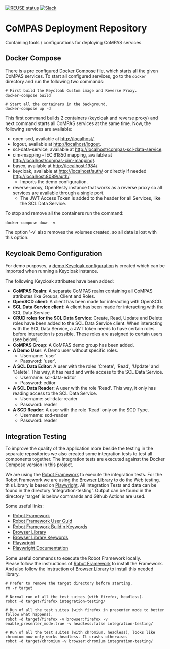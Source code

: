 <!--
SPDX-FileCopyrightText: 2021 Alliander N.V.

SPDX-License-Identifier: Apache-2.0
-->

[![REUSE status](https://api.reuse.software/badge/github.com/com-pas/compas-deployment)](https://api.reuse.software/info/github.com/com-pas/compas-deployment)
[![Slack](https://raw.githubusercontent.com/com-pas/compas-architecture/master/public/LFEnergy-slack.svg)](http://lfenergy.slack.com/)

# CoMPAS Deployment Repository
Containing tools / configurations for deploying CoMPAS services.

## Docker Compose
There is a pre configured [Docker Compose](docker/docker-compose.yml) file, which starts all the given CoMPAS services.
To start all configured services, go to the `docker` directory and run the following two commands:

```
# First build the Keycloak Custom image and Reverse Proxy.
docker-compose build

# Start all the containers in the background.
docker-compose up -d
```

This first command builds 2 containers (keycloak and reverse proxy) and next command starts all CoMPAS services at the same time.
Now, the following services are available:

- open-scd, available at [http://localhost/](http://localhost/).
- logout,  available at [http://localhost/logout](http://localhost/logout).
- scl-data-service, available at [http://localhost/compas-scl-data-service](http://localhost/compas-scl-data-service).
- cim-mapping - IEC 61850 mapping, available at [http://localhost/compas-cim-mapping/](http://localhost/compas-cim-mapping/).
- basex, available at [http://localhost:1984/](http://localhost:1984/)
- keycloak, available at [http://localhost/auth/](http://localhost/auth/) or directly if needed [http://localhost:8089/auth/](http://localhost:8089/auth/).
  - Imports the demo configuration.
- reverse-proxy, OpenResty instance that works as a reverse proxy so all services are available through a single port.
  - The JWT Access Token is added to the header for all Services, like the SCL Data Service.

To stop and remove all the containers run the command:

```
docker-compose down -v
```

The option '-v' also removes the volumes created, so all data is lost with this option.

## Keycloak Demo Configuration
For demo purposes, a [demo Keycloak configuration](docker/keycloak/keycloak_compas_realm.json) is created which can be imported when
running a Keycloak instance.

The following Keycloak attributes have been added:
- **CoMPAS Realm**: A separate CoMPAS realm containing all CoMPAS attributes like Groups, Client and Roles.
- **OpenSCD client**: A client has been made for interacting with OpenSCD.
- **SCL Data Service client**: A client has been made for interacting with the SCL Data Service.
- **CRUD roles for the SCL Data Service**: Create, Read, Update and Delete roles have been added to the SCL Data Service client.
When interacting with the SCL Data Service, a JWT token needs to have certain roles before interaction is possible. These roles are assigned to certain users (see below).
- **CoMPAS Group**: A CoMPAS demo group has been added.
- **A Demo User**: A Demo user without specific roles.
  - Username: 'user'
  - Password: 'user'.
- **A SCL Data Editor**: A user with the roles 'Create', 'Read', 'Update' and 'Delete'. This way, it has read and write access to the SCL Data Service.
  - Username: scl-data-editor
  - Password: editor
- **A SCL Data Reader**: A user with the role 'Read'. This way, it only has reading access to the SCL Data Service.
  - Username: scl-data-reader
  - Password: reader
- **A SCD Reader**: A user with the role 'Read' only on the SCD Type.
  - Username: scd-reader
  - Password: reader

## Integration Testing

To improve the quality of the application more beside the testing in the separate repositories we also created some integration
tests to test all components together. The integration tests are executed against the Docker Compose version in this project.

We are using the [Robot Framework](https://robotframework.org/) to execute the integration tests. For the Robot Framework we are 
using the [Browser Library](https://github.com/MarketSquare/robotframework-browser) to do the Web testing. this Library is based 
on [Playwright](https://playwright.dev/). All Integration Tests and data can be found in the directory 'integration-testing'.
Output can be found in the directory 'target' is below commands and Github Actions are used.

Some useful links:
- [Robot Framework](https://robotframework.org/)
- [Robot Framework User Guid](https://robotframework.org/robotframework/latest/RobotFrameworkUserGuide.html)
- [Robot Framework BuildIn Keywords](https://robotframework.org/robotframework/latest/libraries/BuiltIn.html)
- [Browser Library](https://github.com/MarketSquare/robotframework-browser)
- [Browser Library Keywords](https://marketsquare.github.io/robotframework-browser/Browser.html)
- [Playwright](https://playwright.dev/)
- [Playwright Documentation](https://playwright.dev/docs/intro/)

Some useful commands to execute the Robot Framework locally.  
Please follow the instructions of [Robot Framework](https://robotframework.org/) to install the Framework.  
And also follow the instruction of [Browser Library](https://github.com/MarketSquare/robotframework-browser) to install this needed library.

```
# Prefer to remove the target directory before starting.
rm -r target

# Normal run of all the test suites (with firefox, headless).
robot -d target/firefox integration-testing/

# Run of all the test suites (with firefox in presenter mode to better follow what happens).
robot -d target/firefox -v browser:firefox -v enable_presenter_mode:true -v headless:false integration-testing/

# Run of all the test suites (with chromium, headless), looks like chromium now only works headless. It crashs otherwise.
robot -d target/chromium -v browser:chromium integration-testing/
```
